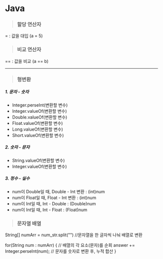# Java

> ### 할당 연산자 
= : 값을 대입 (a = 5)

> ### 비교 연산자
== : 값을 비교 (a == b)

---

> ### 형변환
##### 1. 문자 - 숫자
- Integer.perseInt(변환할 변수)
- Integer.valueOf(변환할 변수)
- Double.valueOf(변환할 변수)
- Float.valueOf(변환할 변수)
- Long.valueOf(변환할 변수)
- Short.valueOf(변환할 변수)
##### 2. 숫자 - 문자
- String.valueOf(변환할 변수)
- Integer.valueOf(변환할 변수)
##### 3. 정수 - 실수
- num이 Double일 때, 
Double - Int 변환 : (int)num
- num이 Float일 때, 
Float - Int 변환 : (int)num
- num이 Int일 때, 
Int - Double : (Double)num
- num이 Int일 때, 
Int - Float : (Float)num

> ### 문자열 배열
String[] numArr = num_str.split("") //문자열을 한 글자씩 나눠 배열로 변환

for(String num : numArr) { // 배열의 각 요소(문자)를 순회
    answer += Integer.perseInt(num); // 문자를 숫자로 변환 후, 누적 합산
}